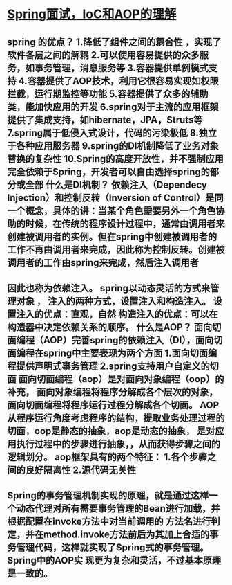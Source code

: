 

# [Spring面试，IoC和AOP的理解](https://www.cnblogs.com/superjt/p/4275462.html)



## spring 的优点？ 1.降低了组件之间的耦合性 ，实现了软件各层之间的解耦  2.可以使用容易提供的众多服务，如事务管理，消息服务等  3.容器提供单例模式支持  4.容器提供了AOP技术，利用它很容易实现如权限拦截，运行期监控等功能  5.容器提供了众多的辅助类，能加快应用的开发  6.spring对于主流的应用框架提供了集成支持，如hibernate，JPA，Struts等  7.spring属于低侵入式设计，代码的污染极低  8.独立于各种应用服务器  9.spring的DI机制降低了业务对象替换的复杂性  10.Spring的高度开放性，并不强制应用完全依赖于Spring，开发者可以自由选择spring的部分或全部   什么是DI机制？  依赖注入（Dependecy Injection）和控制反转（Inversion of Control）是同一个概念，具体的讲：当某个角色需要另外一个角色协助的时候，在传统的程序设计过程中，通常由调用者来创建被调用者的实例。但在spring中创建被调用者的工作不再由调用者来完成，因此称为控制反转。创建被调用者的工作由spring来完成，然后注入调用者 

## 因此也称为依赖注入。  spring以动态灵活的方式来管理对象 ， 注入的两种方式，设置注入和构造注入。  设置注入的优点：直观，自然  构造注入的优点：可以在构造器中决定依赖关系的顺序。   什么是AOP？  面向切面编程（AOP）完善spring的依赖注入（DI），面向切面编程在spring中主要表现为两个方面  1.面向切面编程提供声明式事务管理  2.spring支持用户自定义的切面   面向切面编程（aop）是对面向对象编程（oop）的补充，  面向对象编程将程序分解成各个层次的对象，面向切面编程将程序运行过程分解成各个切面。  AOP从程序运行角度考虑程序的结构，提取业务处理过程的切面，oop是静态的抽象，aop是动态的抽象，  是对应用执行过程中的步骤进行抽象，，从而获得步骤之间的逻辑划分。   aop框架具有的两个特征：  1.各个步骤之间的良好隔离性  2.源代码无关性 

##  

## Spring的事务管理机制实现的原理，就是通过这样一个动态代理对所有需要事务管理的Bean进行加载，并根据配置在invoke方法中对当前调用的 方法名进行判定，并在method.invoke方法前后为其加上合适的事务管理代码，这样就实现了Spring式的事务管理。Spring中的AOP实 现更为复杂和灵活，不过基本原理是一致的。